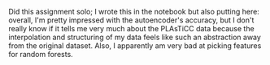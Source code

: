 Did this assignment solo; I wrote this in the notebook but also putting here: overall, I'm pretty impressed with the autoencoder's accuracy, but I don't really know if it tells me very much about the PLAsTiCC data because the interpolation and structuring of my data feels like such an abstraction away from the original dataset. Also, I apparently am very bad at picking features for random forests. 
